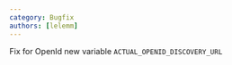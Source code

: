 ```yaml
---
category: Bugfix
authors: [lelemm]
---
```


Fix for OpenId new variable `ACTUAL_OPENID_DISCOVERY_URL`
